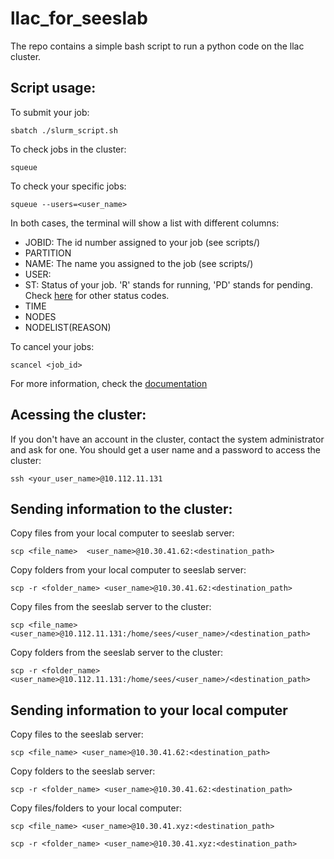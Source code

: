 # llac_for_seeslab

The repo contains a simple bash script to run a python code on the llac cluster.


## Script usage:

To submit your job:

    sbatch ./slurm_script.sh

To check jobs in the cluster:

    squeue

To check your specific jobs:

    squeue --users=<user_name>

In both cases, the terminal will show a list with different columns:

* JOBID: The id number assigned to your job (see scripts/)
* PARTITION
* NAME: The name you assigned to the job (see scripts/)
* USER:
* ST: Status of your job. 'R' stands for running, 'PD' stands for pending. Check [here](https://confluence.cscs.ch/spaces/KB/pages/278036745/Meaning+of+Slurm+job+state+codes) for other status codes.
* TIME
* NODES
* NODELIST(REASON)

To cancel your jobs:

    scancel <job_id>

For more information, check the [documentation](https://slurm.schedmd.com/documentation.html)

## Acessing the cluster:

If you don't have an account in the cluster, contact the system administrator and ask for one. You should get a user name and a password to access the cluster:

    ssh <your_user_name>@10.112.11.131

## Sending information to the cluster:

Copy files from your local computer to seeslab server:

    scp <file_name>  <user_name>@10.30.41.62:<destination_path>
    
Copy folders from your local computer to seeslab server:

    scp -r <folder_name> <user_name>@10.30.41.62:<destination_path>

Copy files from the seeslab server to the cluster:

    scp <file_name>  <user_name>@10.112.11.131:/home/sees/<user_name>/<destination_path>

Copy folders from the seeslab server to the cluster:

    scp -r <folder_name> <user_name>@10.112.11.131:/home/sees/<user_name>/<destination_path>

## Sending information to your local computer

Copy files to the seeslab server:

    scp <file_name> <user_name>@10.30.41.62:<destination_path>

Copy folders to the seeslab server:

    scp -r <folder_name> <user_name>@10.30.41.62:<destination_path>



Copy files/folders to your local computer:

    scp <file_name> <user_name>@10.30.41.xyz:<destination_path>

    scp -r <folder_name> <user_name>@10.30.41.xyz:<destination_path>